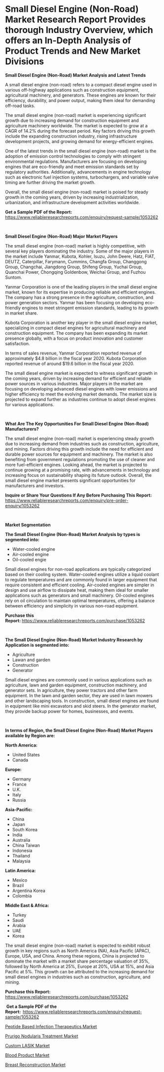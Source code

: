 <p><h1>Small Diesel Engine (Non-Road) Market Research Report Provides thorough Industry Overview, which offers an In-Depth Analysis of Product Trends and New Market Divisions</h1></p><p><strong>Small Diesel Engine (Non-Road) Market Analysis and Latest Trends</strong></p>
<p><p>A small diesel engine (non-road) refers to a compact diesel engine used in various off-highway applications such as construction equipment, agricultural machinery, and generators. These engines are known for their efficiency, durability, and power output, making them ideal for demanding off-road tasks.</p><p>The small diesel engine (non-road) market is experiencing significant growth due to increasing demand for construction equipment and agriculture machinery worldwide. The market is expected to grow at a CAGR of 14.2% during the forecast period. Key factors driving this growth include the expanding construction industry, rising infrastructure development projects, and growing demand for energy-efficient engines.</p><p>One of the latest trends in the small diesel engine (non-road) market is the adoption of emission control technologies to comply with stringent environmental regulations. Manufacturers are focusing on developing engines that are eco-friendly and meet emission standards set by regulatory authorities. Additionally, advancements in engine technology such as electronic fuel injection systems, turbochargers, and variable valve timing are further driving the market growth.</p><p>Overall, the small diesel engine (non-road) market is poised for steady growth in the coming years, driven by increasing industrialization, urbanization, and infrastructure development activities worldwide.</p></p>
<p><strong>Get a Sample PDF of the Report:&nbsp;</strong> <a href="https://www.reliableresearchreports.com/enquiry/request-sample/1053262">https://www.reliableresearchreports.com/enquiry/request-sample/1053262</a></p>
<p>&nbsp;</p>
<p><strong>Small Diesel Engine (Non-Road) Major Market Players</strong></p>
<p><p>The small diesel engine (non-road) market is highly competitive, with several key players dominating the industry. Some of the major players in the market include Yanmar, Kubota, Kohler, Isuzu, John Deere, Hatz, FIAT, DEUTZ, Caterpillar, Farymann, Cummins, Changfa Group, Changgong Group, Changchai, Jiangdong Group, Shifeng Group, Yuchai Group, Quanchai Power, Chongqing Goldenbow, Weichai Group, and Fuzhou Suntom.</p><p>Yanmar Corporation is one of the leading players in the small diesel engine market, known for its expertise in producing reliable and efficient engines. The company has a strong presence in the agriculture, construction, and power generation sectors. Yanmar has been focusing on developing eco-friendly engines to meet stringent emission standards, leading to its growth in market share.</p><p>Kubota Corporation is another key player in the small diesel engine market, specializing in compact diesel engines for agricultural machinery and construction equipment. The company has been expanding its market presence globally, with a focus on product innovation and customer satisfaction.</p><p>In terms of sales revenue, Yanmar Corporation reported revenue of approximately $4.8 billion in the fiscal year 2020. Kubota Corporation reported revenue of around $19.6 billion in the fiscal year 2020.</p><p>The small diesel engine market is expected to witness significant growth in the coming years, driven by increasing demand for efficient and reliable power sources in various industries. Major players in the market are focusing on developing advanced diesel engines with lower emissions and higher efficiency to meet the evolving market demands. The market size is projected to expand further as industries continue to adopt diesel engines for various applications.</p></p>
<p>&nbsp;</p>
<p><strong>What Are The Key Opportunities For Small Diesel Engine (Non-Road) Manufacturers?</strong></p>
<p><p>The small diesel engine (non-road) market is experiencing steady growth due to increasing demand from industries such as construction, agriculture, and mining. Factors driving this growth include the need for efficient and durable power sources for equipment and machinery. The market is also benefiting from government regulations promoting the use of cleaner and more fuel-efficient engines. Looking ahead, the market is projected to continue growing at a promising rate, with advancements in technology and increasing focus on sustainability shaping its future outlook. Overall, the small diesel engine market presents significant opportunities for manufacturers and investors.</p></p>
<p><strong>Inquire or Share Your Questions If Any Before Purchasing This Report:</strong> <a href="https://www.reliableresearchreports.com/enquiry/pre-order-enquiry/1053262">https://www.reliableresearchreports.com/enquiry/pre-order-enquiry/1053262</a></p>
<p>&nbsp;</p>
<p><strong>Market Segmentation</strong></p>
<p><strong>The Small Diesel Engine (Non-Road) Market Analysis by types is segmented into:</strong></p>
<p><ul><li>Water-cooled engine</li><li>Air-cooled engine</li><li>Oil-cooled engie</li></ul></p>
<p><p>Small diesel engines for non-road applications are typically categorized based on their cooling system. Water-cooled engines utilize a liquid coolant to regulate temperatures and are commonly found in larger equipment that require consistent and efficient cooling. Air-cooled engines are simpler in design and use airflow to dissipate heat, making them ideal for smaller applications such as generators and small machinery. Oil-cooled engines rely on oil circulation to maintain optimal temperatures, offering a balance between efficiency and simplicity in various non-road equipment.</p></p>
<p><strong>Purchase this Report:&nbsp;</strong><a href="https://www.reliableresearchreports.com/purchase/1053262">https://www.reliableresearchreports.com/purchase/1053262</a></p>
<p>&nbsp;</p>
<p><strong>The Small Diesel Engine (Non-Road) Market Industry Research by Application is segmented into:</strong></p>
<p><ul><li>Agriculture</li><li>Lawan and garden</li><li>Construction</li><li>Generator</li></ul></p>
<p><p>Small diesel engines are commonly used in various applications such as agriculture, lawn and garden equipment, construction machinery, and generator sets. In agriculture, they power tractors and other farm equipment. In the lawn and garden sector, they are used in lawn mowers and other landscaping tools. In construction, small diesel engines are found in equipment like mini excavators and skid steers. In the generator market, they provide backup power for homes, businesses, and events.</p></p>
<p>&nbsp;</p>
<p><strong>In terms of Region, the Small Diesel Engine (Non-Road) Market Players available by Region are:</strong></p>
<p>
    <p> <strong> North America: </strong>
        <ul>
            <li>United States</li>
            <li>Canada</li>
        </ul>
        </p> 
    <p> <strong> Europe: </strong>
        <ul>
            <li>Germany</li>
            <li>France</li>
            <li>U.K.</li>
            <li>Italy</li>
            <li>Russia</li>
        </ul>
        </p> 
    <p> <strong> Asia-Pacific: </strong>
        <ul>
            <li>China</li>
            <li>Japan</li>
            <li>South Korea</li>
            <li>India</li>
            <li>Australia</li>
            <li>China Taiwan</li>
            <li>Indonesia</li>
            <li>Thailand</li>
            <li>Malaysia</li>
        </ul>
        </p> 
    <p> <strong> Latin America: </strong>
        <ul>
            <li>Mexico</li>
            <li>Brazil</li>
            <li>Argentina Korea</li>
            <li>Colombia</li>
        </ul>
        </p> 
    <p> <strong> Middle East & Africa: </strong>
        <ul>
            <li>Turkey</li>
            <li>Saudi</li>
            <li>Arabia</li>
            <li>UAE</li>
            <li>Korea</li>
        </ul>
    </p>
    </p>
<p><p>The small diesel engine (non-road) market is expected to exhibit robust growth in key regions such as North America (NA), Asia Pacific (APAC), Europe, USA, and China. Among these regions, China is projected to dominate the market with a market share percentage valuation of 35%, followed by North America at 25%, Europe at 20%, USA at 15%, and Asia Pacific at 5%. This growth can be attributed to the increasing demand for small diesel engines in industries such as construction, agriculture, and mining.</p></p>
<p><strong>Purchase this Report: </strong><a href="https://www.reliableresearchreports.com/purchase/1053262">https://www.reliableresearchreports.com/purchase/1053262</a></p>
<p>&nbsp;<strong>Get a Sample PDF of the Report:&nbsp;&nbsp;</strong><a href="https://www.reliableresearchreports.com/enquiry/request-sample/1053262">https://www.reliableresearchreports.com/enquiry/request-sample/1053262</a></p>
<p><strong></strong></p>
<p><p><a href="https://medium.com/p/7187082e563b/edit">Peptide Based Infection Therapeutics Market</a></p><p><a href="https://medium.com/p/7992f057e051/edit">Prurigo Nodularis Treatment Market</a></p><p><a href="https://medium.com/@katherineince77/custom-lasik-market-size-cagr-trends-2024-2030-1033cbff9548">Custom LASIK Market</a></p><p><a href="https://medium.com/@christianchavez757/blood-product-nbsp-market-focuses-on-market-share-size-and-projected-forecast-till-2031-e5ec6e35fd04">Blood Product Market</a></p><p><a href="https://medium.com/p/e57452401875/edit">Breast Reconstruction Market</a></p></p>